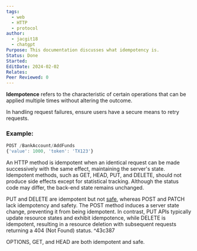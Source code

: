 ```yaml
---
tags:
  - web
  - HTTP
  - protocol
author:
  - jacgit18
  - chatgpt
Purpose: This documentation discusses what idempotency is.
Status: Done
Started: 
EditDate: 2024-02-02
Relates: 
Peer Reviewed: 0
---
```

**Idempotence** refers to the characteristic of certain operations that can be applied multiple times without altering the outcome.

In handling request failures, ensure users have a secure means to retry requests.

### Example:
```javascript
POST /BankAccount/AddFunds
{'value': 1000, 'token': 'TX123'}
```

An HTTP method is idempotent when an identical request can be made successively with the same effect, maintaining the server's state. Idempotent methods, such as GET, HEAD, PUT, and DELETE, should not produce side effects except for statistical tracking. Although the status code may differ, the back-end state remains unchanged.

PUT and DELETE are idempotent but not [safe](https://developer.mozilla.org/en-US/docs/Glossary/Safe/HTTP), whereas POST and PATCH lack idempotency and safety. The POST method induces a server state change, preventing it from being idempotent. In contrast, PUT APIs typically update resource states and exhibit idempotence, while DELETE is idempotent, resulting in a resource deletion with subsequent requests returning a 404 (Not Found) status. ^43c387

OPTIONS, GET, and HEAD are both idempotent and safe.



